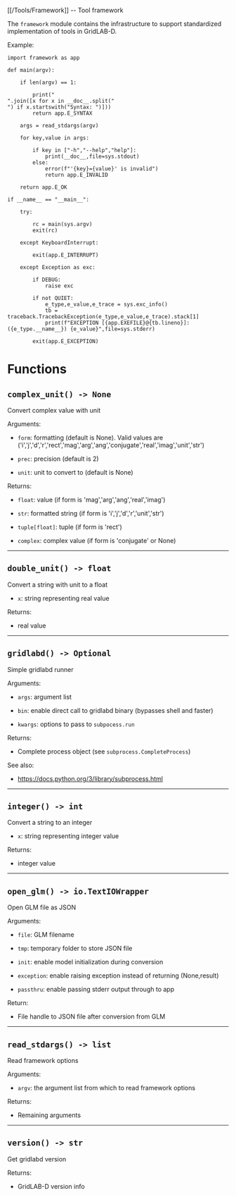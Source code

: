 [[/Tools/Framework]] -- Tool framework

The `framework` module contains the infrastructure to support standardized
implementation of tools in GridLAB-D.

Example:

~~~
import framework as app

def main(argv):

    if len(argv) == 1:

        print("
".join([x for x in __doc__.split("
") if x.startswith("Syntax: ")]))
        return app.E_SYNTAX

    args = read_stdargs(argv)

    for key,value in args:

        if key in ["-h","--help","help"]:
            print(__doc__,file=sys.stdout)
        else:
            error(f"'{key}={value}' is invalid")
            return app.E_INVALID

    return app.E_OK

if __name__ == "__main__":

    try:

        rc = main(sys.argv)
        exit(rc)

    except KeyboardInterrupt:

        exit(app.E_INTERRUPT)

    except Exception as exc:

        if DEBUG:
            raise exc

        if not QUIET:
            e_type,e_value,e_trace = sys.exc_info()
            tb = traceback.TracebackException(e_type,e_value,e_trace).stack[1]
            print(f"EXCEPTION [{app.EXEFILE}@{tb.lineno}]: ({e_type.__name__}) {e_value}",file=sys.stderr)

        exit(app.E_EXCEPTION)
~~~



# Functions

## `complex_unit() -> None`

Convert complex value with unit

Arguments:

* `form`: formatting (default is None). Valid values are
('i','j','d','r','rect','mag','arg','ang','conjugate','real','imag','unit','str')

* `prec`: precision (default is 2)

* `unit`: unit to convert to (default is None)

Returns:

* `float`: value (if form is 'mag','arg','ang','real','imag')

* `str`: formatted string (if form is 'i','j','d','r','unit','str')

* `tuple[float]`: tuple (if form is 'rect')

* `complex`: complex value (if form is 'conjugate' or None)


---

## `double_unit() -> float`

Convert a string with unit to a float

* `x`: string representing real value

Returns:

* real value


---

## `gridlabd() -> Optional`

Simple gridlabd runner

Arguments:

* `args`: argument list

* `bin`: enable direct call to gridlabd binary (bypasses shell and faster)

* `kwargs`: options to pass to `subpocess.run`

Returns:

* Complete process object (see `subprocess.CompleteProcess`)

See also:

* https://docs.python.org/3/library/subprocess.html


---

## `integer() -> int`

Convert a string to an integer

* `x`: string representing integer value

Returns:

* integer value


---

## `open_glm() -> io.TextIOWrapper`

Open GLM file as JSON

Arguments:

* `file`: GLM filename

* `tmp`: temporary folder to store JSON file

* `init`: enable model initialization during conversion

* `exception`: enable raising exception instead of returning (None,result)

* `passthru`: enable passing stderr output through to app

Return:

* File handle to JSON file after conversion from GLM


---

## `read_stdargs() -> list`

Read framework options

Arguments:

* `argv`: the argument list from which to read framework options

Returns:

* Remaining arguments


---

## `version() -> str`

Get gridlabd version

Returns:

* GridLAB-D version info

